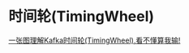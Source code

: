 # 时间轮(TimingWheel)

[一张图理解Kafka时间轮(TimingWheel),看不懂算我输!](https://juejin.cn/post/6844904110399946766#heading-2)

